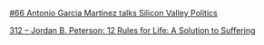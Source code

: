 [#66 Antonio Garcia Martinez talks Silicon Valley Politics](http://somethingventured.libsyn.com/66-antonio-garcia-martinez-talks-silicon-valley-politics-1-of-2)

[312 – Jordan B. Peterson: 12 Rules for Life: A Solution to Suffering](https://jamesaltucher.com/2018/02/jordan-b-peterson/)
